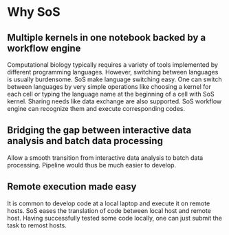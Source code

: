 # Why SoS

## Multiple kernels in one notebook backed by a workflow engine

Computational biology typically requires a variety of tools implemented by different programming languages. However, switching between languages is usually burdensome. SoS make language switching easy. One can switch between languages by very simple operations like choosing a kernel for each cell or typing the language name at the beginning of a cell with SoS kernel. Sharing needs like data exchange are also supported. SoS workflow engine can recognize them and execute corresponding codes.

## Bridging the gap between interactive data analysis and batch data processing

Allow a smooth transition from interactive data analysis to batch data processing. Pipeline would thus be much easier to develop.

## Remote execution made easy

It is common to develop code at a local laptop and execute it on remote hosts. SoS eases the translation of code between local host and remote host. Having successfully tested some code locally, one can just submit the task to remost hosts.
